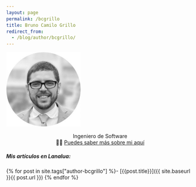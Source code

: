 ```yaml
---
layout: page
permalink: /bcgrillo
title: Bruno Camilo Grillo
redirect_from:
  - /blog/author/bcgrillo/
---
```



<img src="/images/Foto_Perfil_C-2-300x300.jpg" width="200"/>

<p style="text-align: center;">
Ingeniero de Software<br/>
🙋‍♂️&nbsp;<a href="https://bcgrillo.github.io">Puedes saber más sobre mi aquí</a>
</p>

<p style="text-align: center;">
<a href="https://twitter.com/bcgrillo"><i class="svg-icon twitter"></i></a>
<a href="https://linkedin.com/in/bcgrillo"><i class="svg-icon linkedin"></i></a>
</p>

##### Mis artículos en Lanalua:
{% for post in site.tags["author-bcgrillo"] %}- [{{post.title}}]({{ site.baseurl }}{{ post.url }})
{% endfor %}